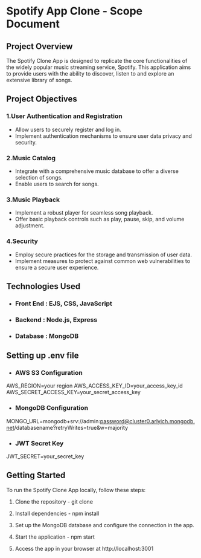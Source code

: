 # Spotify App Clone - Scope Document

## Project Overview
The Spotify Clone App is designed to replicate the core functionalities of the widely popular music streaming service, Spotify. This application aims to provide users with the ability to discover, listen to and explore an extensive library of songs.

## Project Objectives
### 1.User Authentication and Registration
- Allow users to securely register and log in.
- Implement authentication mechanisms to ensure user data privacy and security.

### 2.Music Catalog
- Integrate with a comprehensive music database to offer a diverse selection of songs.
- Enable users to search for songs.

### 3.Music Playback
- Implement a robust player for seamless song playback.
- Offer basic playback controls such as play, pause, skip, and volume adjustment.

### 4.Security
- Employ secure practices for the storage and transmission of user data.
- Implement measures to protect against common web vulnerabilities to ensure a secure user experience.

## Technologies Used
- ### Front End : EJS, CSS, JavaScript
- ### Backend : Node.js, Express
- ### Database : MongoDB

## Setting up .env file
- ### AWS S3 Configuration
AWS_REGION=your region
AWS_ACCESS_KEY_ID=your_access_key_id
AWS_SECRET_ACCESS_KEY=your_secret_access_key

- ### MongoDB Configuration
MONGO_URL=mongodb+srv://admin:password@cluster0.arlyich.mongodb.net/databasename?retryWrites=true&w=majority

- ### JWT Secret Key
JWT_SECRET=your_secret_key

## Getting Started
To run the Spotify Clone App locally, follow these steps:

1. Clone the repository - git clone <repository-url>

2. Install dependencies - npm install

3. Set up the MongoDB database and configure the connection in the app.

4. Start the application - npm start

5. Access the app in your browser at http://localhost:3001
